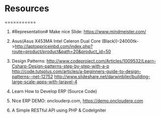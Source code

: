# Resources
===========
1. #Representation#
  Make nice Slide: https://www.mindmeister.com/
2. Asus(Asus X453MA Intel Celeron Dual Core (Black))-24000tk->http://laptoppriceinbd.com/index.php?route=product/product&path=20&product_id=50

3. Design Patterns:
    http://www.codeproject.com/Articles/1009532/Learn-Csharp-Design-patterns-step-by-step-with-a-p
    http://code.tutsplus.com/articles/a-beginners-guide-to-design-patterns--net-12752
    http://www.slideshare.net/darwinbiler/building-large-scale-apps-with-laravel-4

4. Learn How to Develop ERP (Source Code)
5. Nice ERP DEMO: onclouderp.com, https://demo.onclouderp.com
6. A Simple RESTful API using PHP & CodeIgniter 
